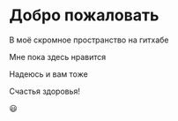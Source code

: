# Добро пожаловать
В моё скромное пространство на гитхабе

Мне пока здесь нравится

Надеюсь и вам тоже

Счастья здоровья!

😃
